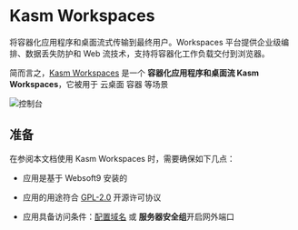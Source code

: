 # Kasm Workspaces

将容器化应用程序和桌面流式传输到最终用户。Workspaces 平台提供企业级编排、数据丢失防护和 Web 流技术，支持将容器化工作负载交付到浏览器。

简而言之，[Kasm Workspaces](https://www.kasmweb.com/) 是一个 **容器化应用程序和桌面流 Kasm Workspaces**，它被用于 云桌面 容器  等场景


![控制台](https://libs.websoft9.com/Websoft9/DocsPicture/zh/kasmweb/kasmweb-gui-websoft9.webp)


## 准备

在参阅本文档使用 Kasm Workspaces 时，需要确保如下几点：

- 应用是基于 Websoft9 安装的

- 应用的用途符合 [GPL-2.0](https://opensource.org/licenses/GPL-2.0) 开源许可协议

- 应用具备访问条件：[配置域名](./guide/appsetdomain) 或 **服务器安全组**开启网外端口